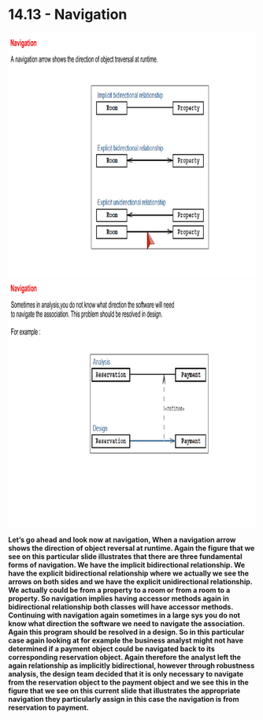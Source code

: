 # 14.13 - Navigation

<img src="/images/14_13_01.jpg" width="800" height="500">
<img src="/images/14_13_02.jpg" width="800" height="500">

**Let’s go ahead and look now at navigation, When a navigation arrow shows the direction of object reversal at runtime. Again the figure that we see on this particular slide illustrates that there are three fundamental forms of navigation. We have the implicit bidirectional relationship. We have the explicit bidirectional relationship where we actually we see the arrows on both sides and we have the explicit unidirectional relationship. We actually could be from a property to a room or from a room to a property. So navigation implies having accessor methods again in bidirectional relationship both classes will have accessor methods. Continuing with navigation again sometimes in a large sys you do not know what direction the software we need to navigate the association. Again this program should be resolved in a design. So in this particular case again looking at for example the business analyst might not have determined if a payment object could be navigated back to its corresponding reservation object. Again therefore the analyst left the again relationship as implicitly bidirectional, however through robustness analysis, the design team decided that it is only necessary to navigate from the reservation object to the payment object and we see this in the figure that we see on this current slide that illustrates the appropriate navigation they particularly assign in this case the navigation is from reservation to payment.**